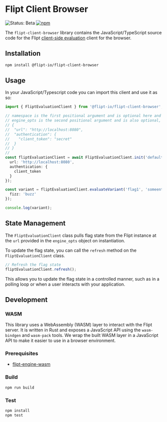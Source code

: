 # Flipt Client Browser

![Status: Beta](https://img.shields.io/badge/status-beta-yellow)
[![npm](https://img.shields.io/npm/v/@flipt-io/flipt-client-browser?label=%40flipt-io%2Fflipt-client-browser)](https://www.npmjs.com/package/@flipt-io/flipt-client-browser)

The `flipt-client-browser` library contains the JavaScript/TypeScript source code for the Flipt [client-side evaluation](https://www.flipt.io/docs/integration/client) client for the browser.

## Installation

```bash
npm install @flipt-io/flipt-client-browser
```

## Usage

In your JavaScript/Typescript code you can import this client and use it as so:

```typescript
import { FliptEvaluationClient } from '@flipt-io/flipt-client-browser';

// namespace is the first positional argument and is optional here and will have a value of "default" if not specified.
// engine_opts is the second positional argument and is also optional, the structure is:
// {
//  "url": "http://localhost:8080",
//  "authentication": {
//    "client_token": "secret"
//  }
// }
//
const fliptEvaluationClient = await FliptEvaluationClient.init('default', {
  url: 'http://localhost:8080',
  authentication: {
    client_token
  }
});

const variant = fliptEvaluationClient.evaluateVariant('flag1', 'someentity', {
  fizz: 'buzz'
});

console.log(variant);
```

## State Management

The `FliptEvaluationClient` class pulls flag state from the Flipt instance at the `url` provided in the `engine_opts` object on instantiation.

To update the flag state, you can call the `refresh` method on the `FliptEvaluationClient` class.

```typescript
// Refresh the flag state
fliptEvaluationClient.refresh();
```

This allows you to update the flag state in a controlled manner, such as in a polling loop or when a user interacts with your application.

## Development

### WASM

This library uses a WebAssembly (WASM) layer to interact with the Flipt server. It is written in Rust and exposes a JavaScript API using the `wasm-bindgen` and `wasm-pack` tools. We wrap the built WASM layer in a JavaScript API to make it easier to use in a browser environment.

### Prerequisites

- [flipt-engine-wasm](../flipt-engine-wasm)

### Build

```bash
npm run build
```

### Test

```bash
npm install
npm test
```
